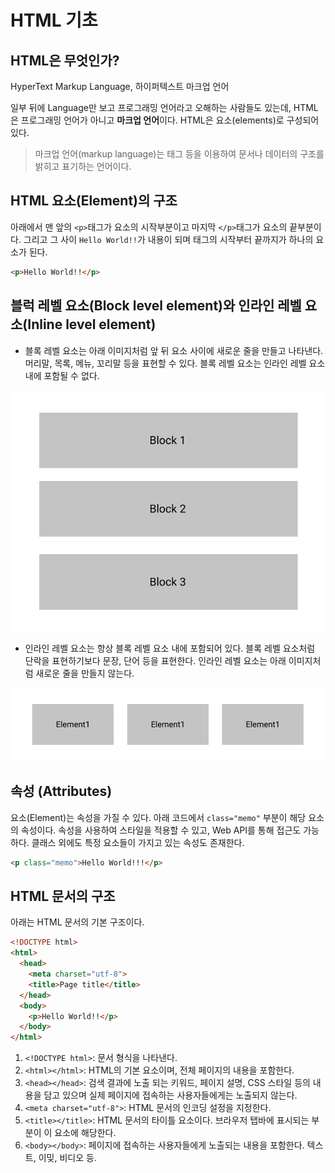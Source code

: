 # HTML 기초

## HTML은 무엇인가?
HyperText Markup Language, 하이퍼텍스트 마크업 언어

일부 뒤에 Language만 보고 프로그래밍 언어라고 오해하는 사람들도 있는데, HTML은 프로그래밍 언어가 아니고 **마크업 언어**이다. HTML은 요소(elements)로 구성되어 있다.
> 마크업 언어(markup language)는 태그 등을 이용하여 문서나 데이터의 구조를 밝히고 표기하는 언어이다.

## HTML 요소(Element)의 구조
아래에서 맨 앞의 `<p>`태그가 요소의 시작부분이고 마지막 `</p>`태그가 요소의 끝부분이다. 그리고 그 사이 `Hello World!!`가 내용이 되며 태그의 시작부터 끝까지가 하나의 요소가 된다.
```html
<p>Hello World!!</p>
```

## 블럭 레벨 요소(Block level element)와 인라인 레벨 요소(Inline level element)
- 블록 레벨 요소는 아래 이미지처럼 앞 뒤 요소 사이에 새로운 줄을 만들고 나타낸다. 머리말, 목록, 메뉴, 꼬리말 등을 표현할 수 있다. 블록 레벨 요소는 인라인 레벨 요소 내에 포함될 수 없다.

![Block Level Element](./images/Block_level_element.png)
- 인라인 레벨 요소는 항상 블록 레벨 요소 내에 포함되어 있다. 블록 레벨 요소처럼 단락을 표현하기보다 문장, 단어 등을 표현한다. 인라인 레벨 요소는 아래 이미지처럼 새로운 줄을 만들지 않는다.

![Inline Level Element](./images/Inline_level_element.png)

## 속성 (Attributes)
요소(Element)는 속성을 가질 수 있다. 아래 코드에서 `class="memo"` 부분이 해당 요소의 속성이다. 속성을 사용하여 스타일을 적용할 수 있고, Web API를 통해 접근도 가능하다. 클래스 외에도 특정 요소들이 가지고 있는 속성도 존재한다.
```html
<p class="memo">Hello World!!!</p>
```

## HTML 문서의 구조
아래는 HTML 문서의 기본 구조이다.
```html
<!DOCTYPE html>
<html>
  <head>
    <meta charset="utf-8">
    <title>Page title</title>
  </head>
  <body>
    <p>Hello World!!</p>
  </body>
</html>
```
1. `<!DOCTYPE html>`: 문서 형식을 나타낸다.
2. `<html></html>`: HTML의 기본 요소이며, 전체 페이지의 내용을 포함한다.
3. `<head></head>`: 검색 결과에 노출 되는 키워드, 페이지 설명, CSS 스타일 등의 내용을 담고 있으며 실제 페이지에 접속하는 사용자들에게는 노출되지 않는다.
4. `<meta charset="utf-8">`: HTML 문서의 인코딩 설정을 지정한다.
5. `<title></title>`: HTML 문서의 타이틀 요소이다. 브라우저 탭바에 표시되는 부분이 이 요소에 해당한다.
6. `<body></body>`: 페이지에 접속하는 사용자들에게 노출되는 내용을 포함한다. 텍스트, 이밎, 비디오 등.